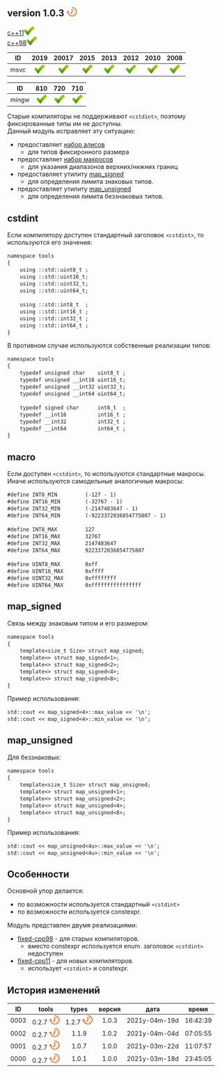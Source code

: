 ﻿
[P]: ../../icons/progress.png
[V]: ../../icons/success.png
[X]: ../../icons/failed.png
[D]: ../../icons/danger.png
[E]: ../../icons/empty.png
[N]: ../../icons/na.png

[M]: #main  "типы фиксированного размера"  
[OLD]: fixed/fixed-cpp98.md "заголовок <cstdint> недоступен. используется enum"  
[NEW]: fixed/fixed-cpp11.md "заголовок <cstdint> доступен. используется constexpr"

version 1.0.3 [![P]][M]
---

[c++11][NEW][![V]][NEW]  
[c++98][OLD][![V]][OLD]  

| **ID**  | 2019      | 20017     | 2015      | 2013      | 2012      | 2010      | 2008      |  
|:-------:|:---------:|:---------:|:---------:|:---------:|:---------:|:---------:|:---------:|  
| msvc    | [![V]][M] | [![V]][M] | [![V]][M] | [![V]][M] | [![V]][M] | [![V]][M] | [![V]][M] |  

| **ID**  | 810       | 720       | 710       |  
|:-------:|:---------:|:---------:|:---------:|  
| mingw   | [![V]][M] | [![V]][M] | [![V]][M] |  

Старые компиляторы не поддерживают `<cstdint>`, поэтому фиксированные типы им не доступны.  
Данный модуль исправляет эту ситуацию:  
  - предоставляет [набор алисов](#cstdint)  
    - для типов фиксиронного размера  
  - предоставляет [набор макросов](#macro)  
    - для указания диапазонов верхних/нижних границ  
  - предоставляет утилиту [map_signed](#map_signed)  
    - для определения лимита знаковых типов.  
  - предоставляет утилиту [map_unsigned](#map_unsigned)  
    - для определения лимита беззнаковых типов.  

## cstdint
Если компилятору доступен стандартный заголовок `<cstdint>`, 
то используются его значения:  

```
namespace tools
{
    using ::std::uint8_t ;
    using ::std::uint16_t;
    using ::std::uint32_t;
    using ::std::uint64_t;
        
    using ::std::int8_t  ; 
    using ::std::int16_t ; 
    using ::std::int32_t ; 
    using ::std::int64_t ; 
}
```

В противном случае используются собственные реализации типов:  

```
namespace tools
{
    typedef unsigned char    uint8_t ;
    typedef unsigned __int16 uint16_t;
    typedef unsigned __int32 uint32_t;
    typedef unsigned __int64 uint64_t;

    typedef signed char      int8_t  ;
    typedef __int16          int16_t ;
    typedef __int32          int32_t ;
    typedef __int64          int64_t ;
}
```

## macro
Если доступен `<cstdint>`, то используются стандартные макросы.  
Иначе используются самодельные аналогичные макросы:  

```
#define INT8_MIN         (-127 - 1)
#define INT16_MIN        (-32767 - 1)
#define INT32_MIN        (-2147483647 - 1)
#define INT64_MIN        (-9223372036854775807 - 1)

#define INT8_MAX         127
#define INT16_MAX        32767
#define INT32_MAX        2147483647
#define INT64_MAX        9223372036854775807

#define UINT8_MAX        0xff
#define UINT16_MAX       0xffff
#define UINT32_MAX       0xffffffff
#define UINT64_MAX       0xffffffffffffffff
```

## map_signed
Связь между знаковым типом и его размером:  

```
namespace tools
{
    template<size_t Size> struct map_signed;
    template<> struct map_signed<1>;
    template<> struct map_signed<2>;
    template<> struct map_signed<4>;
    template<> struct map_signed<8>;
}
```

Пример использования:

```
std::cout << map_signed<4>::max_value << '\n';
std::cout << map_signed<4>::min_value << '\n';
```

## map_unsigned
Для беззнаковых:  

```
namespace tools
{
    template<size_t Size> struct map_unsigned;
    template<> struct map_unsigned<1>;
    template<> struct map_unsigned<2>;
    template<> struct map_unsigned<4>;
    template<> struct map_unsigned<8>;
}
```

Пример использования:

```
std::cout << map_unsigned<4u>::max_value << '\n';
std::cout << map_unsigned<4u>::min_value << '\n';
```

## Особенности

Основной упор делается:  
  - по возможности используется стандартный `<cstdint>`  
  - по возможности используется constexpr.  


Модуль представлен двумя реализациями:  
  - [fixed-cpp98][OLD] - для старых компиляторов.  
    - вместо constexpr используется enum. заголовок `<cstdint>` недоступен  
  - [fixed-cpp11][NEW] - для новых компиляторов.  
    - использует `<cstdint>` и constexpr.  

История изменений 
------

| **ID** |      tools      | types           | версия |     дата      |  время   |  
|:------:|:---------------:|:---------------:|:------:|:-------------:|:--------:|  
|  0003  | 0.2.7 [![P]][M] | 1.2.7 [![P]][M] | 1.0.3  | 2021y-04m-19d | 16:42:39 |  
|  0002  | 0.2.7 [![P]][M] | 1.1.9           | 1.0.2  | 2021y-04m-04d | 07:05:55 |  
|  0001  | 0.2.7 [![P]][M] | 1.0.7           | 1.0.0  | 2021y-03m-22d | 11:07:57 |  
|  0000  | 0.2.7 [![P]][M] | 1.0.1           | 1.0.0  | 2021y-03m-18d | 23:45:05 |  



